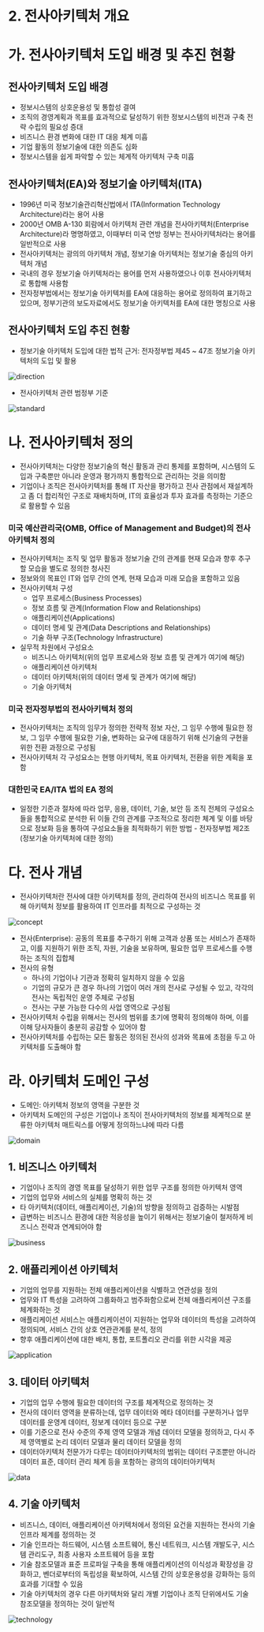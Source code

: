 # 2. 전사아키텍처 개요

# 가. 전사아키텍처 도입 배경 및 추진 현황

## 전사아키텍처 도입 배경

- 정보시스템의 상호운용성 및 통합성 결여
- 조직의 경영계획과 목표를 효과적으로 달성하기 위한 정보시스템의 비전과 구축 전략 수립의 필요성 증대
- 비즈니스 환경 변화에 대한 IT 대응 체계 미흡
- 기업 활동의 정보기술에 대한 의존도 심화
- 정보시스템을 쉽게 파악할 수 있는 체계적 아키텍처 구축 미흡

## 전사아키텍처(EA)와 정보기술 아키텍처(ITA)

- 1996년 미국 정보기술관리혁신법에서 ITA(Information Technology Architecture)라는 용어 사용
- 2000년 OMB A-130 회람에서 아키텍처 관련 개념을 전사아키텍처(Enterprise Architecture)라 명명하였고, 이때부터 미국 연방 정부는 전사아키텍처라는 용어를 일반적으로 사용
- 전사아키텍처는 광의의 아키텍처 개념, 정보기술 아키텍처는 정보기술 중심의 아키텍처 개념
- 국내의 경우 정보기술 아키텍처라는 용어를 먼저 사용하였으나 이후 전사아키텍처로 통합해 사용함
- 전자정부법에서는 정보기술 아키텍처를 EA에 대응하는 용어로 정의하여 표기하고 있으며, 정부기관의 보도자료에서도 정보기술 아키텍처를 EA에 대한 명칭으로 사용

## 전사아키텍처 도입 추진 현황

- 정보기술 아키텍처 도입에 대한 법적 근거: 전자정부법 제45 ~ 47조 정보기술 아키텍처의 도입 및 활용

![direction](direction.png)

- 전사아키텍처 관련 범정부 기준

![standard](standard.png)

# 나. 전사아키텍처 정의

- 전사아키텍처는 다양한 정보기술의 혁신 활동과 관리 통제를 포함하며, 시스템의 도입과 구축뿐만 아니라 운영과 평가까지 통합적으로 관리하는 것을 의미함
- 기업이나 조직은 전사아키텍처를 통해 IT 자산을 평가하고 전사 관점에서 재설계하고 좀 더 합리적인 구조로 재배치하며, IT의 효율성과 투자 효과를 측정하는 기준으로 활용할 수 있음

### 미국 예산관리국(OMB, Office of Management and Budget)의 전사아키텍처 정의

- 전사아키텍처는 조직 및 업무 활동과 정보기술 간의 관계를 현재 모습과 향후 추구할 모습을 별도로 정의한 청사진
- 정보와의 목표인 IT와 업무 간의 연계, 현재 모습과 미래 모습을 포함하고 있음
- 전사아키텍처 구성
    - 업무 프로세스(Business Processes)
    - 정보 흐름 및 관계(Information Flow and Relationships)
    - 애플리케이션(Applications)
    - 데이터 명세 및 관계(Data Descriptions and Relationships)
    - 기술 하부 구조(Technology Infrastructure)
- 실무적 차원에서 구성요소
    - 비즈니스 아키텍처(위의 업무 프로세스와 정보 흐름 및 관계가 여기에 해당)
    - 애플리케이션 아키텍처
    - 데이터 아키텍처(위의 데이터 명세 및 관계가 여기에 해당)
    - 기술 아키텍처

### 미국 전자정부법의 전사아키텍처 정의

- 전사아키텍처는 조직의 임무가 정의한 전략적 정보 자산, 그 임무 수행에 필요한 정보, 그 임무 수행에 필요한 기술, 변화하는 요구에 대응하기 위해 신기술의 구현을 위한 전환 과정으로 구성됨
- 전사아키텍처 각 구성요소는 현행 아키텍처, 목표 아키텍처, 전환을 위한 계획을 포함

### 대한민국 EA/ITA 법의 EA 정의

- 일정한 기준과 절차에 따라 업무, 응용, 데이터, 기술, 보안 등 조직 전체의 구성요소들을 통합적으로 분석한 뒤 이들 간의 관계를 구조적으로 정리한 체계 및 이를 바탕으로 정보화 등을 통하여 구성요소들을 최적화하기 위한 방법 - 전자정부법 제2조(정보기술 아키텍처에 대한 정의)

# 다. 전사 개념

- 전사아키텍처란 전사에 대한 아키텍처를 정의, 관리하여 전사의 비즈니스 목표를 위해 아키텍처 정보를 활용하여 IT 인프라를 최적으로 구성하는 것

![concept](concept.png)

- 전사(Enterprise): 공동의 목표를 추구하기 위해 고객과 상품 또는 서비스가 존재하고, 이를 지원하기 위한 조직, 자원, 기술을 보유하며, 필요한 업무 프로세스를 수행하는 조직의 집합체
- 전사의 유형
    - 하나의 기업이나 기관과 정확히 일치하지 않을 수 있음
    - 기업의 규모가 큰 경우 하나의 기업이 여러 개의 전사로 구성될 수 있고, 각각의 전사는 독립적인 운영 주체로 구성됨
    - 전사는 구분 가능한 다수의 사업 영역으로 구성됨
- 전사아키텍처 수립을 위해서는 전사의 범위를 초기에 명확히 정의해야 하며, 이를 이해 당사자들이 충분히 공감할 수 있어야 함
- 전사아키텍처를 수립하는 모든 활동은 정의된 전사의 성과와 목표에 초점을 두고 아키텍처를 도출해야 함

# 라. 아키텍처 도메인 구성

- 도메인: 아키텍처 정보의 영역을 구분한 것
- 아키텍처 도메인의 구성은 기업이나 조직이 전사아키텍처의 정보를 체계적으로 분류한 아키텍처 매트릭스를 어떻게 정의하느냐에 따라 다름

![domain](domain.png)

## 1. 비즈니스 아키텍처

- 기업이나 조직의 경영 목표를 달성하기 위한 업무 구조를 정의한 아키텍처 영역
- 기업의 업무와 서비스의 실체를 명확히 하는 것
- 타 아키텍처(데이터, 애플리케이션, 기술)의 방향을 정의하고 검증하는 시발점
- 급변하는 비즈니스 환경에 대한 적응성을 높이기 위해서는 정보기술이 철저하게 비즈니스 전략과 연계되어야 함

![business](business.png)

## 2. 애플리케이션 아키텍처

- 기업의 업무를 지원하는 전체 애플리케이션을 식별하고 연관성을 정의
- 업무와 IT 특성을 고려하여 그룹화하고 범주화함으로써 전체 애플리케이션 구조를 체계화하는 것
- 애플리케이션 서비스는 애플리케이션이 지원하는 업무와 데이터의 특성을 고려하여 정의되며, 서비스 간의 상호 연관관계를 분석, 정의
- 향후 애플리케이션에 대한 배치, 통합, 포트폴리오 관리를 위한 시각을 제공

![application](application.png)

## 3. 데이터 아키텍처

- 기업의 업무 수행에 필요한 데이터의 구조를 체계적으로 정의하는 것
- 전사의 데이터 영역을 분류하는데, 업무 데이터와 메타 데이터를 구분하거나 업무 데이터를 운영계 데이터, 정보계 데이터 등으로 구분
- 이를 기준으로 전사 수준의 주제 영역 모델과 개념 데이터 모델을 정의하고, 다시 주제 영역별로 논리 데이터 모델과 물리 데이터 모델을 정의
- 데이터아키텍처 전문가가 다루는 데이터아키텍처의 범위는 데이터 구조뿐만 아니라 데이터 표준, 데이터 관리 체계 등을 포함하는 광의의 데이터아키텍처

![data](data.png)

## 4. 기술 아키텍처

- 비즈니스, 데이터, 애플리케이션 아키텍처에서 정의된 요건을 지원하는 전사의 기술 인프라 체계를 정의하는 것
- 기술 인프라는 하드웨어, 시스템 소프트웨어, 통신 네트워크, 시스템 개발도구, 시스템 관리도구, 최종 사용자 소프트웨어 등을 포함
- 기술 참조모델과 표준 프로파일 구축을 통해 애플리케이션의 이식성과 확장성을 강화하고, 벤더로부터의 독립성을 확보하여, 시스템 간의 상호운용성을 강화하는 등의 효과를 기대할 수 있음
- 기술 아키텍처의 경우 다른 아키텍처와 달리 개별 기업이나 조직 단위에서도 기술 참조모델을 정의하는 것이 일반적

![technology](technology.png)